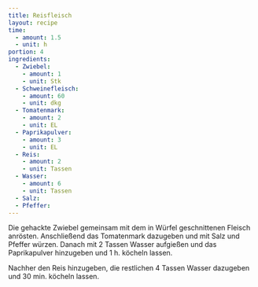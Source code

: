 ```yaml
---
title: Reisfleisch
layout: recipe
time:
  - amount: 1.5
  - unit: h
portion: 4
ingredients:
  - Zwiebel:
    - amount: 1
    - unit: Stk
  - Schweinefleisch:
    - amount: 60
    - unit: dkg
  - Tomatenmark:
    - amount: 2
    - unit: EL
  - Paprikapulver:
    - amount: 3
    - unit: EL
  - Reis:
    - amount: 2
    - unit: Tassen
  - Wasser:
    - amount: 6
    - unit: Tassen
  - Salz:
  - Pfeffer:
---
```

Die gehackte Zwiebel gemeinsam mit dem in Würfel geschnittenen Fleisch anrösten.
Anschließend das Tomatenmark dazugeben und mit Salz und Pfeffer würzen.
Danach mit 2 Tassen Wasser aufgießen und das Paprikapulver hinzugeben und 1 h. köcheln lassen.

Nachher den Reis hinzugeben, die restlichen 4 Tassen Wasser dazugeben und 30 min. köcheln lassen.